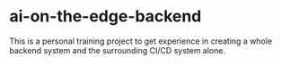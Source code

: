 # ai-on-the-edge-backend

This is a personal training project to get experience in creating a whole backend system and the surrounding CI/CD system alone.